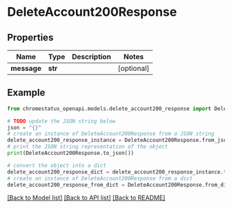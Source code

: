 # DeleteAccount200Response


## Properties

Name | Type | Description | Notes
------------ | ------------- | ------------- | -------------
**message** | **str** |  | [optional] 

## Example

```python
from chromestatus_openapi.models.delete_account200_response import DeleteAccount200Response

# TODO update the JSON string below
json = "{}"
# create an instance of DeleteAccount200Response from a JSON string
delete_account200_response_instance = DeleteAccount200Response.from_json(json)
# print the JSON string representation of the object
print(DeleteAccount200Response.to_json())

# convert the object into a dict
delete_account200_response_dict = delete_account200_response_instance.to_dict()
# create an instance of DeleteAccount200Response from a dict
delete_account200_response_from_dict = DeleteAccount200Response.from_dict(delete_account200_response_dict)
```
[[Back to Model list]](../README.md#documentation-for-models) [[Back to API list]](../README.md#documentation-for-api-endpoints) [[Back to README]](../README.md)


